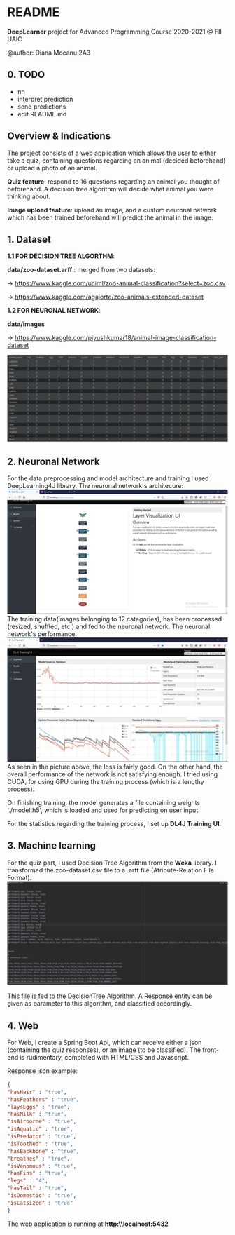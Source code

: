 # README
**DeepLearner** project for Advanced Programming Course 2020-2021 @ FII UAIC


@author: Diana Mocanu 2A3
## 0. TODO
   - nn 
   - interpret prediction
   - send predictions
   - edit README.md

## Overview & Indications
The project consists of a web application which allows the user to either take a quiz,
containing questions regarding an animal (decided beforehand) or upload a photo of an animal.

**Quiz feature**: respond to 16 questions regarding an animal you thought of beforehand. A decision tree
algorithm will decide what animal you were thinking about.

**Image upload feature**: upload an image, and a custom neuronal network which has been trained beforehand will
predict the animal in the image.

## 1. Dataset
**1.1 FOR DECISION TREE ALGORTHM**:

**data/zoo-dataset.arff** :  merged from two datasets:

-> https://www.kaggle.com/uciml/zoo-animal-classification?select=zoo.csv

-> https://www.kaggle.com/agajorte/zoo-animals-extended-dataset

**1.2 FOR NEURONAL NETWORK**:

**data/images** 

-> https://www.kaggle.com/piyushkumar18/animal-image-classification-dataset

![Dataset entries](media/dataset.png)

## 2. Neuronal Network
For the data preprocessing and model architecture and training I used DeepLearning4J library. 
The neuronal network's architecure:
![NN Architecture](media/nn2.png)
The training data(images belonging to 12 categories), has been processed (resized, shuffled, etc.) and fed to the neuronal network.
The neuronal network's performance:
![NN Performance](media/nn1.png)
As seen in the picture above, the loss is fairly good. On the other hand, the overall performance of the network
is not satisfying enough. I tried using CUDA, for using GPU during the training process (which is a lengthy process).

On finishing training, the model generates a file containing weights './model.h5', which is loaded and used for predicting on
user input.

For the statistics regarding the training process, I set up **DL4J Training UI**.

## 3. Machine learning
For the quiz part, I used Decision Tree Algorithm from the **Weka** library.
I transformed the zoo-dataset.csv file to a .arff file (Atribute-Relation File Format).
![ARFF format](media/arff.png)

This file is fed to the DecisionTree Algorithm. A Response entity can be given as parameter to this algorithm,
and classified accordingly.

## 4. Web
For Web, I create a Spring Boot Api, which can receive either a json (containing the quiz responses), or an image (to be classified).
The front-end is rudimentary, completed with HTML/CSS and Javascript.

Response json example:
```json
{
"hasHair" : "true",
"hasFeathers" : "true",
"laysEggs" : "true",
"hasMilk" : "true",
"isAirborne" : "true",
"isAquatic" : "true",
"isPredator" : "true",
"isToothed" : "true",
"hasBackbone" : "true",
"breathes" : "true",
"isVenomous" : "true",
"hasFins" : "true",
"legs" : "4",
"hasTail" : "true",
"isDomestic" : "true",
"isCatsized" : "true"
}
```
The web application is running at **http:\\\localhost:5432**




